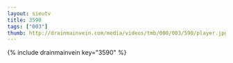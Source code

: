 ```yaml
--- 
layout: sieutv
title: 3590
tags: ["003"]
thumb: http://drainmainvein.com/media/videos/tmb/000/003/590/player.jpg
---
```

{% include drainmainvein key="3590" %} 
